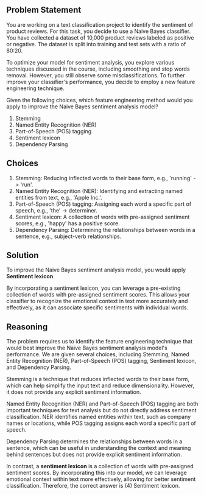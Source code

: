 ## Problem Statement

You are working on a text classification project to identify the sentiment of product reviews. For this task, you decide to use a Naive Bayes classifier. You have collected a dataset of 10,000 product reviews labeled as positive or negative. The dataset is split into training and test sets with a ratio of 80:20.

To optimize your model for sentiment analysis, you explore various techniques discussed in the course, including smoothing and stop words removal. However, you still observe some misclassifications. To further improve your classifier's performance, you decide to employ a new feature engineering technique.

Given the following choices, which feature engineering method would you apply to improve the Naive Bayes sentiment analysis model?

1. Stemming
2. Named Entity Recognition (NER)
3. Part-of-Speech (POS) tagging
4. Sentiment lexicon
5. Dependency Parsing
 
## Choices

1. Stemming: Reducing inflected words to their base form, e.g., 'running' -> 'run'.
2. Named Entity Recognition (NER): Identifying and extracting named entities from text, e.g., 'Apple Inc.'.
3. Part-of-Speech (POS) tagging: Assigning each word a specific part of speech, e.g., 'the' -> determiner.
4. Sentiment lexicon: A collection of words with pre-assigned sentiment scores, e.g., 'happy' has a positive score.
5. Dependency Parsing: Determining the relationships between words in a sentence, e.g., subject-verb relationships.

## Solution

To improve the Naive Bayes sentiment analysis model, you would apply **Sentiment lexicon**.

By incorporating a sentiment lexicon, you can leverage a pre-existing collection of words with pre-assigned sentiment scores. This allows your classifier to recognize the emotional context in text more accurately and effectively, as it can associate specific sentiments with individual words.

## Reasoning

The problem requires us to identify the feature engineering technique that would best improve the Naive Bayes sentiment analysis model's performance. We are given several choices, including Stemming, Named Entity Recognition (NER), Part-of-Speech (POS) tagging, Sentiment lexicon, and Dependency Parsing.

Stemming is a technique that reduces inflected words to their base form, which can help simplify the input text and reduce dimensionality. However, it does not provide any explicit sentiment information.

Named Entity Recognition (NER) and Part-of-Speech (POS) tagging are both important techniques for text analysis but do not directly address sentiment classification. NER identifies named entities within text, such as company names or locations, while POS tagging assigns each word a specific part of speech.

Dependency Parsing determines the relationships between words in a sentence, which can be useful in understanding the context and meaning behind sentences but does not provide explicit sentiment information.

In contrast, a **sentiment lexicon** is a collection of words with pre-assigned sentiment scores. By incorporating this into our model, we can leverage emotional context within text more effectively, allowing for better sentiment classification. Therefore, the correct answer is (4) Sentiment lexicon.